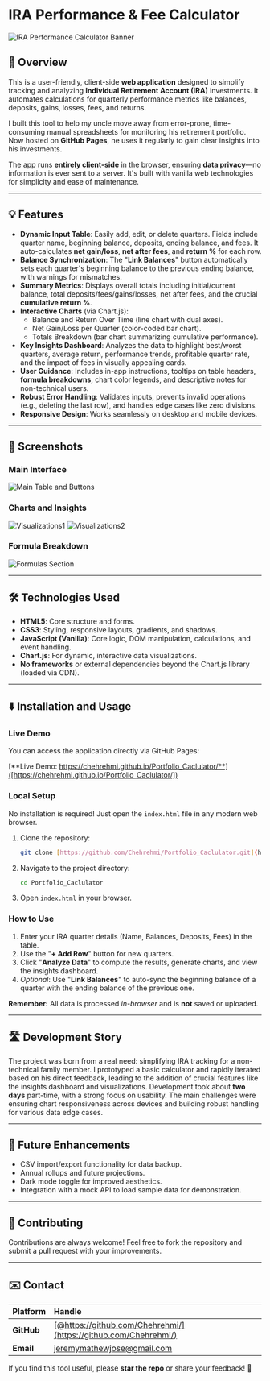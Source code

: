 # IRA Performance & Fee Calculator

![IRA Performance Calculator Banner](ira-logo.png)

## 🚀 Overview

This is a user-friendly, client-side **web application** designed to simplify tracking and analyzing **Individual Retirement Account (IRA)** investments. It automates calculations for quarterly performance metrics like balances, deposits, gains, losses, fees, and returns.

I built this tool to help my uncle move away from error-prone, time-consuming manual spreadsheets for monitoring his retirement portfolio. Now hosted on **GitHub Pages**, he uses it regularly to gain clear insights into his investments.

The app runs **entirely client-side** in the browser, ensuring **data privacy**—no information is ever sent to a server. It's built with vanilla web technologies for simplicity and ease of maintenance.

---

## 💡 Features

- **Dynamic Input Table**: Easily add, edit, or delete quarters. Fields include quarter name, beginning balance, deposits, ending balance, and fees. It auto-calculates **net gain/loss**, **net after fees**, and **return %** for each row.
- **Balance Synchronization**: The "**Link Balances**" button automatically sets each quarter's beginning balance to the previous ending balance, with warnings for mismatches.
- **Summary Metrics**: Displays overall totals including initial/current balance, total deposits/fees/gains/losses, net after fees, and the crucial **cumulative return %**.
- **Interactive Charts** (via Chart.js):
    - Balance and Return Over Time (line chart with dual axes).
    - Net Gain/Loss per Quarter (color-coded bar chart).
    - Totals Breakdown (bar chart summarizing cumulative performance).
- **Key Insights Dashboard**: Analyzes the data to highlight best/worst quarters, average return, performance trends, profitable quarter rate, and the impact of fees in visually appealing cards.
- **User Guidance**: Includes in-app instructions, tooltips on table headers, **formula breakdowns**, chart color legends, and descriptive notes for non-technical users.
- **Robust Error Handling**: Validates inputs, prevents invalid operations (e.g., deleting the last row), and handles edge cases like zero divisions.
- **Responsive Design**: Works seamlessly on desktop and mobile devices.

---

## 📸 Screenshots

### Main Interface
![Main Table and Buttons](main-interface.png)

### Charts and Insights
![Visualizations1](insights&charts1.png)
![Visualizations2](insights&charts2.png)

### Formula Breakdown
![Formulas Section](formula-breakdown.png)

---

## 🛠 Technologies Used

- **HTML5**: Core structure and forms.
- **CSS3**: Styling, responsive layouts, gradients, and shadows.
- **JavaScript (Vanilla)**: Core logic, DOM manipulation, calculations, and event handling.
- **Chart.js**: For dynamic, interactive data visualizations.
- **No frameworks** or external dependencies beyond the Chart.js library (loaded via CDN).

---

## ⬇️ Installation and Usage

### Live Demo

You can access the application directly via GitHub Pages:

[**Live Demo: https://chehrehmi.github.io/Portfolio_Caclulator/**]([https://chehrehmi.github.io/Portfolio_Caclulator/])

### Local Setup

No installation is required! Just open the `index.html` file in any modern web browser.

1. Clone the repository:
    ```bash
    git clone [https://github.com/Chehrehmi/Portfolio_Caclulator.git](https://github.com/Chehrehmi/Portfolio_Caclulator.git)
    ```
2. Navigate to the project directory:
    ```bash
    cd Portfolio_Caclulator
    ```
3. Open `index.html` in your browser.

### How to Use

1.  Enter your IRA quarter details (Name, Balances, Deposits, Fees) in the table.
2.  Use the "**+ Add Row**" button for new quarters.
3.  Click "**Analyze Data**" to compute the results, generate charts, and view the insights dashboard.
4.  *Optional*: Use "**Link Balances**" to auto-sync the beginning balance of a quarter with the ending balance of the previous one.

**Remember:** All data is processed *in-browser* and is **not** saved or uploaded.

---

## 🛣 Development Story

The project was born from a real need: simplifying IRA tracking for a non-technical family member. I prototyped a basic calculator and rapidly iterated based on his direct feedback, leading to the addition of crucial features like the insights dashboard and visualizations. Development took about **two days** part-time, with a strong focus on usability. The main challenges were ensuring chart responsiveness across devices and building robust handling for various data edge cases.

---

## 🌟 Future Enhancements

-   CSV import/export functionality for data backup.
-   Annual rollups and future projections.
-   Dark mode toggle for improved aesthetics.
-   Integration with a mock API to load sample data for demonstration.

---

## 🤝 Contributing

Contributions are always welcome! Feel free to fork the repository and submit a pull request with your improvements.

---


## ✉️ Contact

| Platform | Handle |
| :--- | :--- |
| **GitHub** | [@https://github.com/Chehrehmi/](https://github.com/Chehrehmi/) |
| **Email** | jeremymathewjose@gmail.com |

If you find this tool useful, please **star the repo** or share your feedback! 🚀
